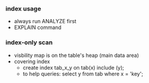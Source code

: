 ### index usage
- always run ANALYZE first
- EXPLAIN command 

### index-only scan
- visbility map is on the table's heap (main data area)
- covering index
  - create index tab_x_y on tab(x) include (y);
  - to help queries: select y from tab where x = 'key';
